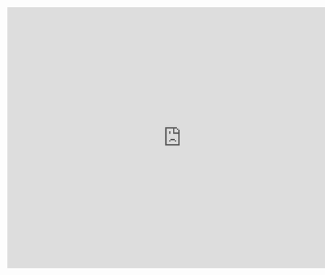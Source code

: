 <iframe src="https://calendar.google.com/calendar/embed?height=600&amp;wkst=1&amp;bgcolor=%23FFFFFF&amp;src=6ga0b959sghi4furfh0mqt1qgc%40group.calendar.google.com&amp;color=%236B3304&amp;ctz=Asia%2FTokyo" style="border-width:0" width="800" height="600" frameborder="0" scrolling="no"></iframe>


<script
  src="https://code.jquery.com/jquery-3.3.1.min.js"
  integrity="sha256-FgpCb/KJQlLNfOu91ta32o/NMZxltwRo8QtmkMRdAu8="
  crossorigin="anonymous"></script>
  
<script>
var urlToGetAllOpenBugs = "https://api.github.com/repos/adamist521/karuizawa_keikaku/issues?state=open";

$(document).ready(function () {
    $.getJSON(urlToGetAllOpenBugs, function (allIssues) {
        $("div").append("found " + allIssues.length + " issues</br>");
        $.each(allIssues, function (i, issue) {
            $("div")
                .append("<b><a href=" + issue.url + ">" + issue.number + " - " + issue.title + "</a></b></br>")
                .append("created at: " + issue.created_at + "</br>")
                .append(issue.body + "</br></br></br>");
        });
    });
});
</script>
